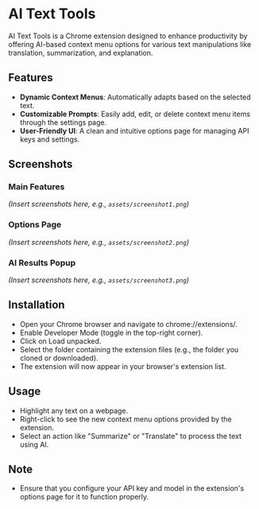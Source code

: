 # AI Text Tools

AI Text Tools is a Chrome extension designed to enhance productivity by offering AI-based context menu options for various text manipulations like translation, summarization, and explanation.

## Features
- **Dynamic Context Menus**: Automatically adapts based on the selected text.
- **Customizable Prompts**: Easily add, edit, or delete context menu items through the settings page.
- **User-Friendly UI**: A clean and intuitive options page for managing API keys and settings.

## Screenshots
### Main Features
_(Insert screenshots here, e.g., `assets/screenshot1.png`)_
### Options Page
_(Insert screenshots here, e.g., `assets/screenshot2.png`)_
### AI Results Popup
_(Insert screenshots here, e.g., `assets/screenshot3.png`)_

## Installation
- Open your Chrome browser and navigate to chrome://extensions/.
- Enable Developer Mode (toggle in the top-right corner).
- Click on Load unpacked.
- Select the folder containing the extension files (e.g., the folder you cloned or downloaded).
- The extension will now appear in your browser's extension list.

## Usage
- Highlight any text on a webpage.
- Right-click to see the new context menu options provided by the extension.
- Select an action like "Summarize" or "Translate" to process the text using AI.

## Note
- Ensure that you configure your API key and model in the extension's options page for it to function properly.
